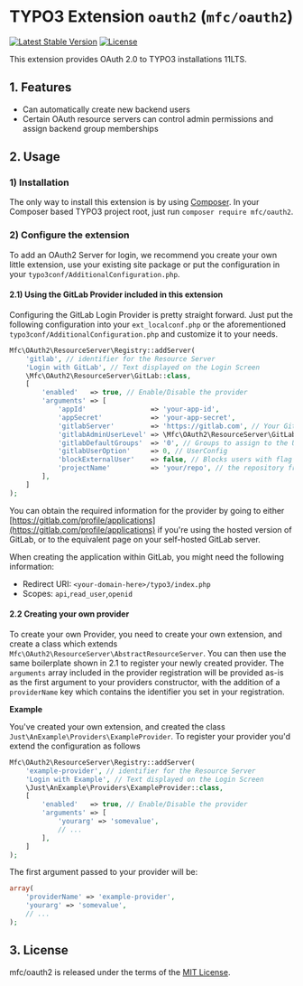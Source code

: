 TYPO3 Extension `oauth2` (`mfc/oauth2`)
=======================================

[![Latest Stable Version](https://poser.pugx.org/mfc/oauth2/v/stable)](https://packagist.org/packages/mfc/oauth2)
[![License](https://poser.pugx.org/mfc/oauth2/license)](https://packagist.org/packages/mfc/oauth2)

This extension provides OAuth 2.0 to TYPO3 installations 11LTS.


## 1. Features

- Can automatically create new backend users
- Certain OAuth resource servers can control admin permissions and assign backend group memberships

## 2. Usage

### 1) Installation

The only way to install this extension is by using [Composer][1]. In your Composer based TYPO3 project root, just run `composer require mfc/oauth2`.

### 2) Configure the extension

To add an OAuth2 Server for login, we recommend you create your own little extension, use your existing site 
package or put the configuration in your `typo3conf/AdditionalConfiguration.php`.

#### 2.1) Using the GitLab Provider included in this extension  

Configuring the GitLab Login Provider is pretty straight forward. Just put the following configuration into your `ext_localconf.php` 
or the aforementioned `typo3conf/AdditionalConfiguration.php` and customize it to your needs.

```php
Mfc\OAuth2\ResourceServer\Registry::addServer(
    'gitlab', // identifier for the Resource Server
    'Login with GitLab', // Text displayed on the Login Screen
    \Mfc\OAuth2\ResourceServer\GitLab::class,
    [
        'enabled'   => true, // Enable/Disable the provider
        'arguments' => [
            'appId'                => 'your-app-id',
            'appSecret'            => 'your-app-secret',
            'gitlabServer'         => 'https://gitlab.com', // Your GitLab Server
            'gitlabAdminUserLevel' => \Mfc\OAuth2\ResourceServer\GitLab::USER_LEVEL_DEVELOPER, // User level at which the user will be given admin permissions
            'gitlabDefaultGroups'  => '0', // Groups to assign to the User (comma separated list possible)
            'gitlabUserOption'     => 0, // UserConfig
            'blockExternalUser'    => false, // Blocks users with flag external from access the backend
            'projectName'          => 'your/repo', // the repository from which user information is fetched
        ],
    ]
);
``` 

You can obtain the required information for the provider by going to either 
[https://gitlab.com/profile/applications](https://gitlab.com/profile/applications) if you're using the hosted version of GitLab,
or to the equivalent page on your self-hosted GitLab server.

When creating the application within GitLab, you might need the following information:

- Redirect URI: `<your-domain-here>/typo3/index.php`
- Scopes: `api`,`read_user`,`openid`

#### 2.2 Creating your own provider

To create your own Provider, you need to create your own extension, and create a class which extends 
`Mfc\OAuth2\ResourceServer\AbstractResourceServer`. You can then use the same boilerplate shown in 2.1 to register 
your newly created provider. The `arguments` array included in the provider registration will be provided as-is as 
the first argument to your providers constructor, with the addition of a `providerName` key which contains the identifier 
you set in your registration.

**Example**

You've created your own extension, and created the class `Just\AnExample\Providers\ExampleProvider`.
To register your provider you'd extend the configuration as follows

```php
Mfc\OAuth2\ResourceServer\Registry::addServer(
    'example-provider', // identifier for the Resource Server
    'Login with Example', // Text displayed on the Login Screen
    \Just\AnExample\Providers\ExampleProvider::class,
    [
        'enabled'   => true, // Enable/Disable the provider
        'arguments' => [
            'yourarg' => 'somevalue',
            // ...
        ],
    ]
);
```

The first argument passed to your provider will be:

```php
array(
    'providerName' => 'example-provider',
    'yourarg' => 'somevalue',
    // ...
);
```


## 3. License

mfc/oauth2 is released under the terms of the [MIT License](LICENSE.md).

[1]: https://getcomposer.org/
